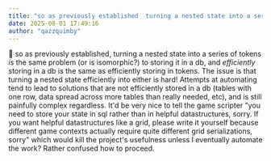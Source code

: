 ```yaml
---
title: "so as previously established  turning a nested state into a series of tokens  is  the"
date: 2025-08-01 17:49:16
author: "qazzquimby"
---
```


💭 so as previously established, turning a nested state into a series of tokens *is* the same problem (or is isomorphic?) to storing it in a db, and *efficiently* storing in a db is the same as efficiently storing in tokens.
The issue is that turning a nested state efficiently into either is hard! Attempts at automating tend to lead to solutions that are not efficiently stored in a db (tables with one row, data spread across more tables than really needed, etc), and is still painfully complex regardless.
It'd be very nice to tell the game scripter "you need to store your state in sql rather than in helpful datastructures, sorry. If you want helpful datastructures like a grid, please write it yourself because different game contexts actually require quite different grid serializations, sorry" which would kill the project's usefulness unless I eventually automate the work?
Rather confused how to proceed.